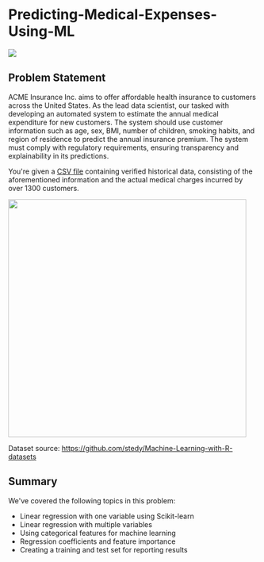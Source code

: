 # Predicting-Medical-Expenses-Using-ML

![](https://i.imgur.com/1EzyZvj.png)

## Problem Statement

ACME Insurance Inc. aims to offer affordable health insurance to customers across the United States. As the lead data scientist, our tasked with developing an automated system to estimate the annual medical expenditure for new customers. The system should use customer information such as age, sex, BMI, number of children, smoking habits, and region of residence to predict the annual insurance premium. The system must comply with regulatory requirements, ensuring transparency and explainability in its predictions.

You're given a [CSV file](https://raw.githubusercontent.com/JovianML/opendatasets/master/data/medical-charges.csv) containing verified historical data, consisting of the aforementioned information and the actual medical charges incurred by over 1300 customers.

<img src="https://i.imgur.com/87Uw0aG.png" width="480">

Dataset source: https://github.com/stedy/Machine-Learning-with-R-datasets

## Summary

We've covered the following topics in this problem:

- Linear regression with one variable using Scikit-learn
- Linear regression with multiple variables 
- Using categorical features for machine learning
- Regression coefficients and feature importance
- Creating a training and test set for reporting results
